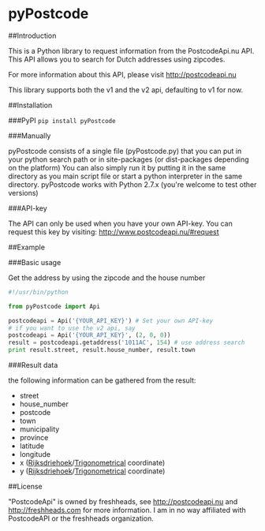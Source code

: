 pyPostcode
==========

##Introduction

This is a Python library to request information from the PostcodeApi.nu API.
This API allows you to search for Dutch addresses using zipcodes.

For more information about this API, please visit http://postcodeapi.nu

This library supports both the v1 and the v2 api, defaulting to v1 for now.


##Installation

###PyPI
```pip install pyPostcode```

###Manually

pyPostcode consists of a single file (pyPostcode.py) that you can put in your python search path or in site-packages (or dist-packages depending on the platform)
You can also simply run it by putting it in the same directory as you main script file or start a python interpreter in the same directory.
pyPostcode works with Python 2.7.x (you're welcome to test other versions)

###API-key

The API can only be used when you have your own API-key.
You can request this key by visiting: http://www.postcodeapi.nu/#request


##Example

###Basic usage

Get the address by using the zipcode and the house number

```python
#!/usr/bin/python

from pyPostcode import Api

postcodeapi = Api('{YOUR_API_KEY}') # Set your own API-key
# if you want to use the v2 api, say
postcodeapi = Api('{YOUR_API_KEY}', (2, 0, 0))
result = postcodeapi.getaddress('1011AC', 154) # use address search
print result.street, result.house_number, result.town
```

###Result data

the following information can be gathered from the result:

* street
* house_number
* postcode
* town
* municipality
* province
* latitude
* longitude
* x ([Rijksdriehoek]/[Trigonometrical] coordinate)
* y ([Rijksdriehoek]/[Trigonometrical] coordinate)

##License

"PostcodeApi" is owned by freshheads, see http://postcodeapi.nu and http://freshheads.com for more information.
I am in no way affiliated with PostcodeAPI or the freshheads organization.

[Rijksdriehoek]: http://nl.wikipedia.org/wiki/Rijksdriehoekscoördinaten
[Trigonometrical]: http://en.wikipedia.org/wiki/Triangulation_station

